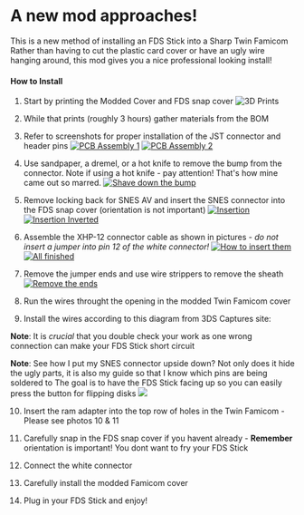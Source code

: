 # A new mod approaches!
This is a new method of installing an FDS Stick into a Sharp Twin Famicom
Rather than having to cut the plastic card cover or have an ugly wire hanging around, this mod gives you a nice professional looking install!

#### How to Install

1. Start by printing the Modded Cover and FDS snap cover
![](images/1.jpg "3D Prints")

2. While that prints (roughly 3 hours) gather materials from the BOM


3. Refer to screenshots for proper installation of the JST connector and header pins
[![PCB Assembly 1](https://github.com/DaisyAge12/FDSStick/blob/main/images/PCB%20assembly%201.png "PCB Assembly 1")](https://github.com/DaisyAge12/FDSStick/blob/main/images/PCB%20assembly%201.png "PCB Assembly 1")
[![PCB Assembly 2](https://github.com/DaisyAge12/FDSStick/blob/main/images/PCB%20assembly%202.png "PCB Assembly 2")](https://github.com/DaisyAge12/FDSStick/blob/main/images/PCB%20assembly%202.png "PCB Assembly 2")

4. Use sandpaper, a dremel, or a hot knife to remove the bump from the connector. Note if using a hot knife - pay attention! That's how mine came out so marred.
[![Shave down the bump](https://github.com/DaisyAge12/FDSStick/blob/main/images/4.jpg "Shave down the bump")](https://github.com/DaisyAge12/FDSStick/blob/main/images/4.jpg "Shave down the bump")

5. Remove locking back for SNES AV and insert the SNES connector into the FDS snap cover (orientation is not important)
[![Insertion](https://github.com/DaisyAge12/FDSStick/blob/main/images/5.jpg "Insertion")](https://github.com/DaisyAge12/FDSStick/blob/main/images/5.jpg "Insertion")
[![Insertion Inverted](https://github.com/DaisyAge12/FDSStick/blob/main/images/6.jpg "Insertion Inverted")](https://github.com/DaisyAge12/FDSStick/blob/main/images/6.jpg "Insertion Inverted")

6. Assemble the XHP-12 connector cable as shown in pictures - *do not insert a jumper into pin 12 of the white connector!*
[![How to insert them](https://github.com/DaisyAge12/FDSStick/blob/main/images/7.jpg "How to insert them")](https://github.com/DaisyAge12/FDSStick/blob/main/images/7.jpg "How to insert them")
[![All finished](https://github.com/DaisyAge12/FDSStick/blob/main/images/8.jpg "All finished")](https://github.com/DaisyAge12/FDSStick/blob/main/images/8.jpg "All finished")

7. Remove the jumper ends and use wire strippers to remove the sheath
[![Remove the ends](https://github.com/DaisyAge12/FDSStick/blob/main/images/9.jpg "Remove the ends")](https://github.com/DaisyAge12/FDSStick/blob/main/images/9.jpg "Remove the ends")

8. Run the wires throught the opening in the modded Twin Famicom cover

9. Install the wires according to this diagram from 3DS Captures site:

**Note**: It is *crucial* that you double check your work as one wrong connection can make your FDS Stick short circuit

**Note**: See how I put my SNES connector upside down? Not only does it hide the ugly parts, it is also my guide so that I know which pins are being soldered to
The goal is to have the FDS Stick facing up so you can easily press the button for flipping disks
![](images/pinout)
	
   10. Insert the ram adapter into the top row of holes in the Twin Famicom - Please see photos 10 & 11
    
   11. Carefully snap in the FDS snap cover if you havent already - **Remember** orientation is important! You dont want to fry your FDS Stick
    
   12. Connect the white connector
    
   13. Carefully install the modded Famicom cover
    
   14. Plug in your FDS Stick and enjoy!
